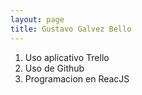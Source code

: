 ```yaml
---
layout: page
title: Gustavo Galvez Bello
---
```


1. Uso aplicativo Trello
2. Uso de Github
3. Programacion en ReacJS
